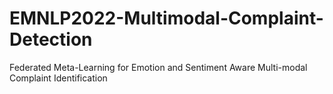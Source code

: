 # EMNLP2022-Multimodal-Complaint-Detection
Federated Meta-Learning for Emotion and Sentiment Aware Multi-modal Complaint Identification
